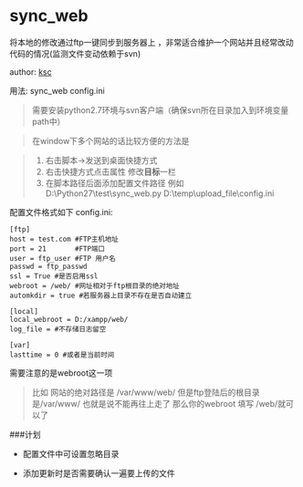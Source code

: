sync_web
=======

将本地的修改通过ftp一键同步到服务器上 ，非常适合维护一个网站并且经常改动代码的情况(监测文件变动依赖于svn)

author: [ksc](http://blog.geekli.cn)

用法: sync_web config.ini
> 需要安装python2.7环境与svn客户端（确保svn所在目录加入到环境变量path中）

> 在window下多个网站的话比较方便的方法是
   
> 1. 右击脚本-\>发送到桌面快捷方式
> 2. 右击快捷方式点击属性 修改**目标**一栏
> 3. 在脚本路径后面添加配置文件路径 例如D:\\Python27\\test\\sync_web.py D:\\temp\\upload_file\\config.ini



 
配置文件格式如下
config.ini:

    [ftp]
    host = test.com #FTP主机地址
    port = 21       #FTP端口
    user = ftp_user #FTP 用户名
    passwd = ftp_passwd
    ssl = True #是否启用ssl
    webroot = /web/ #网址相对于ftp根目录的绝对地址 
    automkdir = true #若服务器上目录不存在是否自动建立

    [local]
    local_webroot = D:/xampp/web/ 
    log_file = #不存储日志留空

    [var]
    lasttime = 0 #或者是当前时间
需要注意的是webroot这一项
>比如 网站的绝对路径是 /var/www/web/ 但是ftp登陆后的根目录是/var/www/ 也就是说不能再往上走了
那么你的webroot 填写 /web/就可以了

###计划

* 配置文件中可设置忽略目录

* 添加更新时是否需要确认一遍要上传的文件
